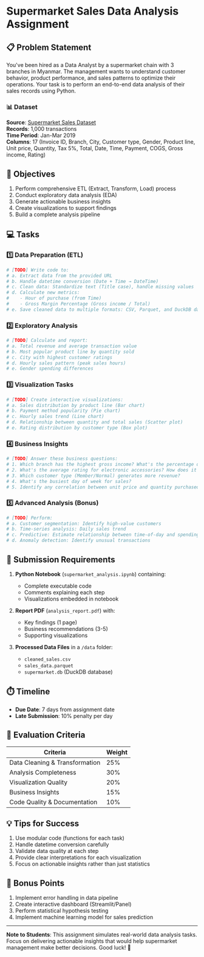 # Supermarket Sales Data Analysis Assignment

## 📋 Problem Statement
You've been hired as a Data Analyst by a supermarket chain with 3 branches in Myanmar. The management wants to understand customer behavior, product performance, and sales patterns to optimize their operations. Your task is to perform an end-to-end data analysis of their sales records using Python.

### 📊 Dataset
**Source**: [Supermarket Sales Dataset](https://raw.githubusercontent.com/sushantag9/Supermarket-Sales-Data-Analysis/master/supermarket_sales%20-%20Sheet1.csv)  
**Records**: 1,000 transactions  
**Time Period**: Jan-Mar 2019  
**Columns**: 17 (Invoice ID, Branch, City, Customer type, Gender, Product line, Unit price, Quantity, Tax 5%, Total, Date, Time, Payment, COGS, Gross income, Rating)

## 🎯 Objectives
1. Perform comprehensive ETL (Extract, Transform, Load) process
2. Conduct exploratory data analysis (EDA)
3. Generate actionable business insights
4. Create visualizations to support findings
5. Build a complete analysis pipeline

## 💻 Tasks

### 1️⃣ Data Preparation (ETL)
```python
# [TODO] Write code to:
# a. Extract data from the provided URL
# b. Handle datetime conversion (Date + Time → DateTime)
# c. Clean data: Standardize text (Title case), handle missing values
# d. Calculate new metrics:
#    - Hour of purchase (from Time)
#    - Gross Margin Percentage (Gross income / Total)
# e. Save cleaned data to multiple formats: CSV, Parquet, and DuckDB database
```

### 2️⃣ Exploratory Analysis
```python
# [TODO] Calculate and report:
# a. Total revenue and average transaction value
# b. Most popular product line by quantity sold
# c. City with highest customer ratings
# d. Hourly sales pattern (peak sales hours)
# e. Gender spending differences
```

### 3️⃣ Visualization Tasks
```python
# [TODO] Create interactive visualizations:
# a. Sales distribution by product line (Bar chart)
# b. Payment method popularity (Pie chart)
# c. Hourly sales trend (Line chart)
# d. Relationship between quantity and total sales (Scatter plot)
# e. Rating distribution by customer type (Box plot)
```

### 4️⃣ Business Insights
```python
# [TODO] Answer these business questions:
# 1. Which branch has the highest gross income? What's the percentage difference?
# 2. What's the average rating for electronic accessories? How does it compare to other categories?
# 3. Which customer type (Member/Normal) generates more revenue?
# 4. What's the busiest day of week for sales?
# 5. Identify any correlation between unit price and quantity purchased?
```

### 5️⃣ Advanced Analysis (Bonus)
```python
# [TODO] Perform:
# a. Customer segmentation: Identify high-value customers
# b. Time-series analysis: Daily sales trend
# c. Predictive: Estimate relationship between time-of-day and spending
# d. Anomaly detection: Identify unusual transactions
```

## 📂 Submission Requirements
1. **Python Notebook** (`supermarket_analysis.ipynb`) containing:
   - Complete executable code
   - Comments explaining each step
   - Visualizations embedded in notebook

2. **Report PDF** (`analysis_report.pdf`) with:
   - Key findings (1 page)
   - Business recommendations (3-5)
   - Supporting visualizations

3. **Processed Data Files** in a `/data` folder:
   - `cleaned_sales.csv`
   - `sales_data.parquet`
   - `supermarket.db` (DuckDB database)

## ⏱️ Timeline
- **Due Date**: 7 days from assignment date
- **Late Submission**: 10% penalty per day

## 📝 Evaluation Criteria
| Criteria | Weight |
|----------|--------|
| Data Cleaning & Transformation | 25% |
| Analysis Completeness | 30% |
| Visualization Quality | 20% |
| Business Insights | 15% |
| Code Quality & Documentation | 10% |

## 💡 Tips for Success
1. Use modular code (functions for each task)
2. Handle datetime conversion carefully
3. Validate data quality at each step
4. Provide clear interpretations for each visualization
5. Focus on actionable insights rather than just statistics

## 🚀 Bonus Points
1. Implement error handling in data pipeline
2. Create interactive dashboard (Streamlit/Panel)
3. Perform statistical hypothesis testing
4. Implement machine learning model for sales prediction

---

**Note to Students**: This assignment simulates real-world data analysis tasks. Focus on delivering actionable insights that would help supermarket management make better decisions. Good luck! 💪

